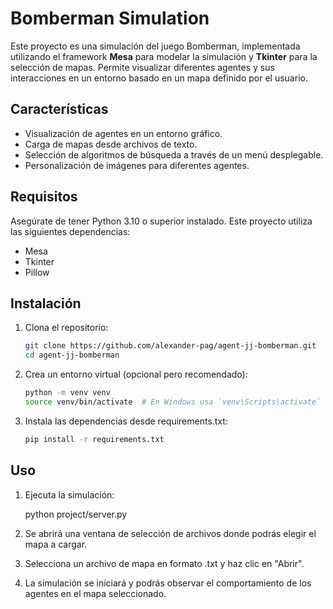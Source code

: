 # Bomberman Simulation

Este proyecto es una simulación del juego Bomberman, implementada utilizando el framework **Mesa** para modelar la simulación y **Tkinter** para la selección de mapas. Permite visualizar diferentes agentes y sus interacciones en un entorno basado en un mapa definido por el usuario.

## Características

- Visualización de agentes en un entorno gráfico.
- Carga de mapas desde archivos de texto.
- Selección de algoritmos de búsqueda a través de un menú desplegable.
- Personalización de imágenes para diferentes agentes.

## Requisitos

Asegúrate de tener Python 3.10 o superior instalado. Este proyecto utiliza las siguientes dependencias:

- Mesa
- Tkinter
- Pillow

## Instalación

1. Clona el repositorio:

   ```bash
   git clone https://github.com/alexander-pag/agent-jj-bomberman.git
   cd agent-jj-bomberman
   ```

2. Crea un entorno virtual (opcional pero recomendado):

   ```bash
   python -m venv venv
   source venv/bin/activate  # En Windows usa `venv\Scripts\activate`
   ```

3. Instala las dependencias desde requirements.txt:

   ```bash
   pip install -r requirements.txt
   ```

## Uso

1. Ejecuta la simulación:

   python project/server.py

2. Se abrirá una ventana de selección de archivos donde podrás elegir el mapa a cargar.

3. Selecciona un archivo de mapa en formato .txt y haz clic en "Abrir".

4. La simulación se iniciará y podrás observar el comportamiento de los agentes en el mapa seleccionado.
